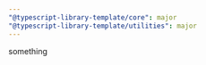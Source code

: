 ```yaml
---
"@typescript-library-template/core": major
"@typescript-library-template/utilities": major
---
```


something
